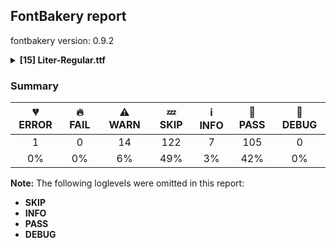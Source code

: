 ## FontBakery report

fontbakery version: 0.9.2

<details><summary><b>[15] Liter-Regular.ttf</b></summary><div><details><summary>💔 <b>ERROR:</b> Ensure soft_dotted characters lose their dot when combined with marks that replace the dot. (<a href="https://font-bakery.readthedocs.io/en/stable/fontbakery/profiles/<Section: Shaping Checks>.html#com.google.fonts/check/soft_dotted">com.google.fonts/check/soft_dotted</a>)</summary><div>


* 💔 **ERROR** Failed with ModuleNotFoundError: No module named 'shaperglot'
</div></details><details><summary>⚠ <b>WARN:</b> Checking OS/2 achVendID. (<a href="https://font-bakery.readthedocs.io/en/stable/fontbakery/profiles/googlefonts.html#com.google.fonts/check/vendor_id">com.google.fonts/check/vendor_id</a>)</summary><div>


* ⚠ **WARN** OS/2 VendorID value 'NONE' is not yet recognized. If you registered it recently, then it's safe to ignore this warning message. Otherwise, you should set it to your own unique 4 character code, and register it with Microsoft at https://www.microsoft.com/typography/links/vendorlist.aspx
 [code: unknown]
</div></details><details><summary>⚠ <b>WARN:</b> Check for codepoints not covered by METADATA subsets. (<a href="https://font-bakery.readthedocs.io/en/stable/fontbakery/profiles/googlefonts.html#com.google.fonts/check/metadata/unreachable_subsetting">com.google.fonts/check/metadata/unreachable_subsetting</a>)</summary><div>


* ⚠ **WARN** The following codepoints supported by the font are not covered by
    any subsets defined in the font's metadata file, and will never
    be served. You can solve this by either manually adding additional
    subset declarations to METADATA.pb, or by editing the glyphset
    definitions.

 * U+02C7 CARON: try adding one of: tifinagh, yi, canadian-aboriginal
 * U+02D8 BREVE: try adding one of: yi, canadian-aboriginal
 * U+02D9 DOT ABOVE: try adding one of: yi, canadian-aboriginal
 * U+02DB OGONEK: try adding one of: yi, canadian-aboriginal
 * U+02DD DOUBLE ACUTE ACCENT: not included in any glyphset definition
 * U+0302 COMBINING CIRCUMFLEX ACCENT: try adding one of: tifinagh, cherokee, math, coptic
 * U+0306 COMBINING BREVE: try adding one of: tifinagh, old-permic
 * U+0307 COMBINING DOT ABOVE: try adding one of: syriac, tifinagh, coptic, malayalam, canadian-aboriginal, old-permic, tai-le, math
 * U+030A COMBINING RING ABOVE: try adding syriac
 * U+030B COMBINING DOUBLE ACUTE ACCENT: try adding one of: osage, cherokee
 * U+030C COMBINING CARON: try adding one of: tai-le, cherokee
 * U+0312 COMBINING TURNED COMMA ABOVE: not included in any glyphset definition
 * U+0326 COMBINING COMMA BELOW: not included in any glyphset definition
 * U+0327 COMBINING CEDILLA: not included in any glyphset definition
 * U+0328 COMBINING OGONEK: not included in any glyphset definition
 * U+0335 COMBINING SHORT STROKE OVERLAY: not included in any glyphset definition
 * U+0336 COMBINING LONG STROKE OVERLAY: not included in any glyphset definition
 * U+0337 COMBINING SHORT SOLIDUS OVERLAY: not included in any glyphset definition
 * U+0338 COMBINING LONG SOLIDUS OVERLAY: not included in any glyphset definition
 * U+0384 GREEK TONOS: try adding greek

Or you can add the above codepoints to one of the subsets supported by the font: `cyrillic`, `latin`, `latin-ext` [code: unreachable-subsetting]
</div></details><details><summary>⚠ <b>WARN:</b> Check copyright namerecords match license file. (<a href="https://font-bakery.readthedocs.io/en/stable/fontbakery/profiles/googlefonts.html#com.google.fonts/check/name/license">com.google.fonts/check/name/license</a>)</summary><div>


* ⚠ **WARN** Please consider using HTTPS URLs at name table entry [plat=3, enc=1, name=13] [code: http-in-description]
* ⚠ **WARN** For now we're still accepting http URLs, but you should consider using https instead.
 [code: http]
</div></details><details><summary>⚠ <b>WARN:</b> License URL matches License text on name table? (<a href="https://font-bakery.readthedocs.io/en/stable/fontbakery/profiles/googlefonts.html#com.google.fonts/check/name/license_url">com.google.fonts/check/name/license_url</a>)</summary><div>


* ⚠ **WARN** Please consider using HTTPS URLs at name table entry [plat=3, enc=1, name=13] [code: http-in-description]
* ⚠ **WARN** Please consider using HTTPS URLs at name table entry [plat=3, enc=1, name=13] [code: http-in-description]
* ⚠ **WARN** Please consider using HTTPS URLs at name table entry [plat=3, enc=1, name=13] [code: http-in-description]
* ⚠ **WARN** Please consider using HTTPS URLs at name table entry [plat=3, enc=1, name=14] [code: http-in-license-info]
* ⚠ **WARN** For now we're still accepting http URLs, but you should consider using https instead.
 [code: http]
</div></details><details><summary>⚠ <b>WARN:</b> Ensure fonts have ScriptLangTags declared on the 'meta' table. (<a href="https://font-bakery.readthedocs.io/en/stable/fontbakery/profiles/googlefonts.html#com.google.fonts/check/meta/script_lang_tags">com.google.fonts/check/meta/script_lang_tags</a>)</summary><div>


* ⚠ **WARN** This font file does not have a 'meta' table. [code: lacks-meta-table]
</div></details><details><summary>⚠ <b>WARN:</b> Check font contains no unreachable glyphs (<a href="https://font-bakery.readthedocs.io/en/stable/fontbakery/profiles/universal.html#com.google.fonts/check/unreachable_glyphs">com.google.fonts/check/unreachable_glyphs</a>)</summary><div>


* ⚠ **WARN** The following glyphs could not be reached by codepoint or substitution rules:

	- brevecombcy

	- uni030C.alt
 [code: unreachable-glyphs]
</div></details><details><summary>⚠ <b>WARN:</b> Check if each glyph has the recommended amount of contours. (<a href="https://font-bakery.readthedocs.io/en/stable/fontbakery/profiles/universal.html#com.google.fonts/check/contour_count">com.google.fonts/check/contour_count</a>)</summary><div>


* ⚠ **WARN** This check inspects the glyph outlines and detects the total number of contours in each of them. The expected values are infered from the typical ammounts of contours observed in a large collection of reference font families. The divergences listed below may simply indicate a significantly different design on some of your glyphs. On the other hand, some of these may flag actual bugs in the font such as glyphs mapped to an incorrect codepoint. Please consider reviewing the design and codepoint assignment of these to make sure they are correct.

The following glyphs do not have the recommended number of contours:

	- Glyph name: dollar	Contours detected: 2	Expected: 1, 3 or 5

	- Glyph name: B	Contours detected: 4	Expected: 2 or 3

	- Glyph name: E	Contours detected: 2	Expected: 1

	- Glyph name: F	Contours detected: 2	Expected: 1

	- Glyph name: H	Contours detected: 3	Expected: 1

	- Glyph name: Q	Contours detected: 3	Expected: 2

	- Glyph name: T	Contours detected: 2	Expected: 1

	- Glyph name: X	Contours detected: 3	Expected: 1

	- Glyph name: Y	Contours detected: 2	Expected: 1

	- Glyph name: a	Contours detected: 1	Expected: 2

	- Glyph name: e	Contours detected: 1	Expected: 2

	- Glyph name: f	Contours detected: 2	Expected: 1

	- Glyph name: m	Contours detected: 3	Expected: 1

	- Glyph name: t	Contours detected: 2	Expected: 1

	- Glyph name: x	Contours detected: 3	Expected: 1

	- Glyph name: cent	Contours detected: 3	Expected: 1 or 2

	- Glyph name: yen	Contours detected: 4	Expected: 1 or 2

	- Glyph name: ordfeminine	Contours detected: 1	Expected: 2 or 3

	- Glyph name: uni00AD	Contours detected: 1	Expected: 0

	- Glyph name: AE	Contours detected: 4	Expected: 2

	- Glyph name: Egrave	Contours detected: 3	Expected: 2

	- Glyph name: Eacute	Contours detected: 3	Expected: 2

	- Glyph name: Ecircumflex	Contours detected: 3	Expected: 2

	- Glyph name: Edieresis	Contours detected: 4	Expected: 3

	- Glyph name: Eth	Contours detected: 3	Expected: 2

	- Glyph name: Yacute	Contours detected: 3	Expected: 2

	- Glyph name: agrave	Contours detected: 2	Expected: 3

	- Glyph name: aacute	Contours detected: 2	Expected: 3

	- Glyph name: acircumflex	Contours detected: 2	Expected: 3

	- Glyph name: atilde	Contours detected: 2	Expected: 3

	- Glyph name: adieresis	Contours detected: 3	Expected: 4

	- Glyph name: aring	Contours detected: 3	Expected: 4

	- Glyph name: ae	Contours detected: 2	Expected: 3

	- Glyph name: egrave	Contours detected: 2	Expected: 3

	- Glyph name: eacute	Contours detected: 2	Expected: 3

	- Glyph name: ecircumflex	Contours detected: 2	Expected: 3

	- Glyph name: edieresis	Contours detected: 3	Expected: 4

	- Glyph name: igrave	Contours detected: 1	Expected: 2

	- Glyph name: iacute	Contours detected: 1	Expected: 2

	- Glyph name: icircumflex	Contours detected: 1	Expected: 2

	- Glyph name: idieresis	Contours detected: 2	Expected: 3

	- Glyph name: eth	Contours detected: 3	Expected: 2

	- Glyph name: thorn	Contours detected: 3	Expected: 2

	- Glyph name: amacron	Contours detected: 2	Expected: 3

	- Glyph name: abreve	Contours detected: 2	Expected: 3

	- Glyph name: Dcroat	Contours detected: 3	Expected: 2

	- Glyph name: dcroat	Contours detected: 3	Expected: 2

	- Glyph name: Emacron	Contours detected: 3	Expected: 2

	- Glyph name: emacron	Contours detected: 2	Expected: 3

	- Glyph name: Edotaccent	Contours detected: 3	Expected: 2

	- Glyph name: edotaccent	Contours detected: 2	Expected: 3

	- Glyph name: Eogonek	Contours detected: 3	Expected: 1 or 2

	- Glyph name: Ecaron	Contours detected: 3	Expected: 2

	- Glyph name: ecaron	Contours detected: 2	Expected: 3

	- Glyph name: Hbar	Contours detected: 4	Expected: 2

	- Glyph name: hbar	Contours detected: 2	Expected: 1

	- Glyph name: imacron	Contours detected: 1	Expected: 2

	- Glyph name: Lslash	Contours detected: 2	Expected: 1

	- Glyph name: lslash	Contours detected: 2	Expected: 1

	- Glyph name: Eng	Contours detected: 2	Expected: 1

	- Glyph name: eng	Contours detected: 2	Expected: 1

	- Glyph name: OE	Contours detected: 4	Expected: 2

	- Glyph name: oe	Contours detected: 5	Expected: 3

	- Glyph name: Tcaron	Contours detected: 3	Expected: 2

	- Glyph name: tcaron	Contours detected: 3	Expected: 2

	- Glyph name: Uogonek	Contours detected: 2	Expected: 1

	- Glyph name: uogonek	Contours detected: 2	Expected: 1

	- Glyph name: Ycircumflex	Contours detected: 3	Expected: 2

	- Glyph name: Ydieresis	Contours detected: 4	Expected: 3

	- Glyph name: uni021A	Contours detected: 3	Expected: 2

	- Glyph name: uni021B	Contours detected: 3	Expected: 2

	- Glyph name: uni0400	Contours detected: 3	Expected: 2

	- Glyph name: uni0401	Contours detected: 4	Expected: 3

	- Glyph name: uni0402	Contours detected: 3	Expected: 1

	- Glyph name: uni0404	Contours detected: 2	Expected: 1

	- Glyph name: uni040A	Contours detected: 4	Expected: 2

	- Glyph name: uni040B	Contours detected: 3	Expected: 1

	- Glyph name: uni040C	Contours detected: 3	Expected: 2

	- Glyph name: uni040F	Contours detected: 3	Expected: 1

	- Glyph name: uni0411	Contours detected: 1	Expected: 2

	- Glyph name: uni0412	Contours detected: 4	Expected: 3

	- Glyph name: uni0415	Contours detected: 2	Expected: 1

	- Glyph name: uni0416	Contours detected: 3	Expected: 1

	- Glyph name: uni041A	Contours detected: 2	Expected: 1

	- Glyph name: uni041D	Contours detected: 3	Expected: 1

	- Glyph name: uni0422	Contours detected: 2	Expected: 1

	- Glyph name: uni0425	Contours detected: 3	Expected: 1

	- Glyph name: uni0426	Contours detected: 2	Expected: 1

	- Glyph name: uni0427	Contours detected: 2	Expected: 1

	- Glyph name: uni0428	Contours detected: 2	Expected: 1

	- Glyph name: uni0429	Contours detected: 3	Expected: 1

	- Glyph name: uni042A	Contours detected: 1	Expected: 2

	- Glyph name: uni042B	Contours detected: 2	Expected: 3

	- Glyph name: uni042C	Contours detected: 1	Expected: 2

	- Glyph name: uni042D	Contours detected: 2	Expected: 1

	- Glyph name: uni042E	Contours detected: 4	Expected: 2

	- Glyph name: uni0430	Contours detected: 1	Expected: 2

	- Glyph name: uni0432	Contours detected: 2	Expected: 3

	- Glyph name: uni0435	Contours detected: 1	Expected: 2

	- Glyph name: uni0436	Contours detected: 3	Expected: 1

	- Glyph name: uni043A	Contours detected: 2	Expected: 1

	- Glyph name: uni043D	Contours detected: 3	Expected: 1

	- Glyph name: uni0442	Contours detected: 2	Expected: 1

	- Glyph name: uni0445	Contours detected: 3	Expected: 1

	- Glyph name: uni0446	Contours detected: 2	Expected: 1

	- Glyph name: uni0447	Contours detected: 2	Expected: 1

	- Glyph name: uni0448	Contours detected: 2	Expected: 1

	- Glyph name: uni0449	Contours detected: 3	Expected: 1

	- Glyph name: uni044A	Contours detected: 1	Expected: 2

	- Glyph name: uni044B	Contours detected: 2	Expected: 3

	- Glyph name: uni044C	Contours detected: 1	Expected: 2

	- Glyph name: uni044D	Contours detected: 2	Expected: 1

	- Glyph name: uni044E	Contours detected: 4	Expected: 2

	- Glyph name: uni0450	Contours detected: 2	Expected: 3

	- Glyph name: uni0451	Contours detected: 3	Expected: 4

	- Glyph name: uni0452	Contours detected: 3	Expected: 1

	- Glyph name: uni0454	Contours detected: 2	Expected: 1

	- Glyph name: uni045A	Contours detected: 4	Expected: 2

	- Glyph name: uni045B	Contours detected: 2	Expected: 1

	- Glyph name: uni045C	Contours detected: 3	Expected: 2

	- Glyph name: uni045F	Contours detected: 3	Expected: 1 or 2

	- Glyph name: Geupturncy	Contours detected: 2	Expected: 1

	- Glyph name: geupturncy	Contours detected: 2	Expected: 1

	- Glyph name: Ygrave	Contours detected: 3	Expected: 2

	- Glyph name: Euro	Contours detected: 3	Expected: 1 or 2

	- Glyph name: AE	Contours detected: 4	Expected: 2

	- Glyph name: B	Contours detected: 4	Expected: 2 or 3

	- Glyph name: Dcroat	Contours detected: 3	Expected: 2

	- Glyph name: E	Contours detected: 2	Expected: 1

	- Glyph name: Eacute	Contours detected: 3	Expected: 2

	- Glyph name: Ecaron	Contours detected: 3	Expected: 2

	- Glyph name: Ecircumflex	Contours detected: 3	Expected: 2

	- Glyph name: Edieresis	Contours detected: 4	Expected: 3

	- Glyph name: Edotaccent	Contours detected: 3	Expected: 2

	- Glyph name: Egrave	Contours detected: 3	Expected: 2

	- Glyph name: Emacron	Contours detected: 3	Expected: 2

	- Glyph name: Eng	Contours detected: 2	Expected: 1

	- Glyph name: Eogonek	Contours detected: 3	Expected: 1 or 2

	- Glyph name: Eth	Contours detected: 3	Expected: 2

	- Glyph name: Euro	Contours detected: 3	Expected: 1 or 2

	- Glyph name: F	Contours detected: 2	Expected: 1

	- Glyph name: H	Contours detected: 3	Expected: 1

	- Glyph name: Hbar	Contours detected: 4	Expected: 2

	- Glyph name: Lslash	Contours detected: 2	Expected: 1

	- Glyph name: OE	Contours detected: 4	Expected: 2

	- Glyph name: Q	Contours detected: 3	Expected: 2

	- Glyph name: T	Contours detected: 2	Expected: 1

	- Glyph name: Tcaron	Contours detected: 3	Expected: 2

	- Glyph name: Uogonek	Contours detected: 2	Expected: 1

	- Glyph name: X	Contours detected: 3	Expected: 1

	- Glyph name: Y	Contours detected: 2	Expected: 1

	- Glyph name: Yacute	Contours detected: 3	Expected: 2

	- Glyph name: Ycircumflex	Contours detected: 3	Expected: 2

	- Glyph name: Ydieresis	Contours detected: 4	Expected: 3

	- Glyph name: Ygrave	Contours detected: 3	Expected: 2

	- Glyph name: a	Contours detected: 1	Expected: 2

	- Glyph name: aacute	Contours detected: 2	Expected: 3

	- Glyph name: abreve	Contours detected: 2	Expected: 3

	- Glyph name: acircumflex	Contours detected: 2	Expected: 3

	- Glyph name: adieresis	Contours detected: 3	Expected: 4

	- Glyph name: ae	Contours detected: 2	Expected: 3

	- Glyph name: agrave	Contours detected: 2	Expected: 3

	- Glyph name: amacron	Contours detected: 2	Expected: 3

	- Glyph name: aring	Contours detected: 3	Expected: 4

	- Glyph name: atilde	Contours detected: 2	Expected: 3

	- Glyph name: cent	Contours detected: 3	Expected: 1 or 2

	- Glyph name: dcroat	Contours detected: 3	Expected: 2

	- Glyph name: dollar	Contours detected: 2	Expected: 1, 3 or 5

	- Glyph name: e	Contours detected: 1	Expected: 2

	- Glyph name: eacute	Contours detected: 2	Expected: 3

	- Glyph name: ecaron	Contours detected: 2	Expected: 3

	- Glyph name: ecircumflex	Contours detected: 2	Expected: 3

	- Glyph name: edieresis	Contours detected: 3	Expected: 4

	- Glyph name: edotaccent	Contours detected: 2	Expected: 3

	- Glyph name: egrave	Contours detected: 2	Expected: 3

	- Glyph name: emacron	Contours detected: 2	Expected: 3

	- Glyph name: eng	Contours detected: 2	Expected: 1

	- Glyph name: eth	Contours detected: 3	Expected: 2

	- Glyph name: f	Contours detected: 2	Expected: 1

	- Glyph name: hbar	Contours detected: 2	Expected: 1

	- Glyph name: iacute	Contours detected: 1	Expected: 2

	- Glyph name: icircumflex	Contours detected: 1	Expected: 2

	- Glyph name: idieresis	Contours detected: 2	Expected: 3

	- Glyph name: igrave	Contours detected: 1	Expected: 2

	- Glyph name: imacron	Contours detected: 1	Expected: 2

	- Glyph name: lslash	Contours detected: 2	Expected: 1

	- Glyph name: m	Contours detected: 3	Expected: 1

	- Glyph name: oe	Contours detected: 5	Expected: 3

	- Glyph name: ordfeminine	Contours detected: 1	Expected: 2 or 3

	- Glyph name: t	Contours detected: 2	Expected: 1

	- Glyph name: tcaron	Contours detected: 3	Expected: 2

	- Glyph name: thorn	Contours detected: 3	Expected: 2

	- Glyph name: uni00AD	Contours detected: 1	Expected: 0

	- Glyph name: uni021A	Contours detected: 3	Expected: 2

	- Glyph name: uni021B	Contours detected: 3	Expected: 2

	- Glyph name: uni0400	Contours detected: 3	Expected: 2

	- Glyph name: uni0401	Contours detected: 4	Expected: 3

	- Glyph name: uni0402	Contours detected: 3	Expected: 1

	- Glyph name: uni0404	Contours detected: 2	Expected: 1

	- Glyph name: uni040A	Contours detected: 4	Expected: 2

	- Glyph name: uni040B	Contours detected: 3	Expected: 1

	- Glyph name: uni040C	Contours detected: 3	Expected: 2

	- Glyph name: uni040F	Contours detected: 3	Expected: 1

	- Glyph name: uni0411	Contours detected: 1	Expected: 2

	- Glyph name: uni0412	Contours detected: 4	Expected: 3

	- Glyph name: uni0415	Contours detected: 2	Expected: 1

	- Glyph name: uni0416	Contours detected: 3	Expected: 1

	- Glyph name: uni041A	Contours detected: 2	Expected: 1

	- Glyph name: uni041D	Contours detected: 3	Expected: 1

	- Glyph name: uni0422	Contours detected: 2	Expected: 1

	- Glyph name: uni0425	Contours detected: 3	Expected: 1

	- Glyph name: uni0426	Contours detected: 2	Expected: 1

	- Glyph name: uni0427	Contours detected: 2	Expected: 1

	- Glyph name: uni0428	Contours detected: 2	Expected: 1

	- Glyph name: uni0429	Contours detected: 3	Expected: 1

	- Glyph name: uni042A	Contours detected: 1	Expected: 2

	- Glyph name: uni042B	Contours detected: 2	Expected: 3

	- Glyph name: uni042C	Contours detected: 1	Expected: 2

	- Glyph name: uni042D	Contours detected: 2	Expected: 1

	- Glyph name: uni042E	Contours detected: 4	Expected: 2

	- Glyph name: uni0430	Contours detected: 1	Expected: 2

	- Glyph name: uni0432	Contours detected: 2	Expected: 3

	- Glyph name: uni0435	Contours detected: 1	Expected: 2

	- Glyph name: uni0436	Contours detected: 3	Expected: 1

	- Glyph name: uni043A	Contours detected: 2	Expected: 1

	- Glyph name: uni043D	Contours detected: 3	Expected: 1

	- Glyph name: uni0442	Contours detected: 2	Expected: 1

	- Glyph name: uni0445	Contours detected: 3	Expected: 1

	- Glyph name: uni0446	Contours detected: 2	Expected: 1

	- Glyph name: uni0447	Contours detected: 2	Expected: 1

	- Glyph name: uni0448	Contours detected: 2	Expected: 1

	- Glyph name: uni0449	Contours detected: 3	Expected: 1

	- Glyph name: uni044A	Contours detected: 1	Expected: 2

	- Glyph name: uni044B	Contours detected: 2	Expected: 3

	- Glyph name: uni044C	Contours detected: 1	Expected: 2

	- Glyph name: uni044D	Contours detected: 2	Expected: 1

	- Glyph name: uni044E	Contours detected: 4	Expected: 2

	- Glyph name: uni0450	Contours detected: 2	Expected: 3

	- Glyph name: uni0451	Contours detected: 3	Expected: 4

	- Glyph name: uni0452	Contours detected: 3	Expected: 1

	- Glyph name: uni0454	Contours detected: 2	Expected: 1

	- Glyph name: uni045A	Contours detected: 4	Expected: 2

	- Glyph name: uni045B	Contours detected: 2	Expected: 1

	- Glyph name: uni045C	Contours detected: 3	Expected: 2

	- Glyph name: uni045F	Contours detected: 3	Expected: 1 or 2

	- Glyph name: uogonek	Contours detected: 2	Expected: 1

	- Glyph name: x	Contours detected: 3	Expected: 1

	- Glyph name: yen	Contours detected: 4	Expected: 1 or 2
 [code: contour-count]
</div></details><details><summary>⚠ <b>WARN:</b> Does the font contain a soft hyphen? (<a href="https://font-bakery.readthedocs.io/en/stable/fontbakery/profiles/universal.html#com.google.fonts/check/soft_hyphen">com.google.fonts/check/soft_hyphen</a>)</summary><div>


* ⚠ **WARN** This font has a 'Soft Hyphen' character. [code: softhyphen]
</div></details><details><summary>⚠ <b>WARN:</b> Check math signs have the same width. (<a href="https://font-bakery.readthedocs.io/en/stable/fontbakery/profiles/universal.html#com.google.fonts/check/math_signs_width">com.google.fonts/check/math_signs_width</a>)</summary><div>


* ⚠ **WARN** The most common width is 554 among a set of 2 math glyphs.
The following math glyphs have a different width, though:

Width = 594:
plus

Width = 491:
less

Width = 574:
equal

Width = 501:
greater

Width = 588:
multiply
 [code: width-outliers]
</div></details><details><summary>⚠ <b>WARN:</b> Check accent of Lcaron, dcaron, lcaron, tcaron (derived from com.google.fonts/check/alt_caron) (<a href="https://font-bakery.readthedocs.io/en/stable/fontbakery/profiles/universal.html#com.google.fonts/check/alt_caron">com.google.fonts/check/alt_caron</a>)</summary><div>


* ⚠ **WARN** dcaron is decomposed and therefore could not be checked. Please check manually. [code: decomposed-outline]
</div></details><details><summary>⚠ <b>WARN:</b> Are there any misaligned on-curve points? (<a href="https://font-bakery.readthedocs.io/en/stable/fontbakery/profiles/<Section: Outline Correctness Checks>.html#com.google.fonts/check/outline_alignment_miss">com.google.fonts/check/outline_alignment_miss</a>)</summary><div>


* ⚠ **WARN** The following glyphs have on-curve points which have potentially incorrect y coordinates:

	* numbersign (U+0023): X=427.0,Y=1.0 (should be at baseline 0?)

	* numbersign (U+0023): X=341.0,Y=1.0 (should be at baseline 0?)

	* numbersign (U+0023): X=182.0,Y=1.0 (should be at baseline 0?)

	* numbersign (U+0023): X=96.0,Y=1.0 (should be at baseline 0?)

	* parenleft (U+0028): X=163.0,Y=1.5 (should be at baseline 0?)

	* parenright (U+0029): X=221.0,Y=1.5 (should be at baseline 0?)

	* a (U+0061): X=285.5,Y=1.0 (should be at baseline 0?)

	* y (U+0079): X=221.0,Y=2.0 (should be at baseline 0?)

	* sterling (U+00A3): X=526.0,Y=2.0 (should be at baseline 0?)

	* copyright (U+00A9): X=570.0,Y=1.5 (should be at baseline 0?)

	* copyright (U+00A9): X=313.5,Y=1.5 (should be at baseline 0?)

	* ordfeminine (U+00AA): X=285.5,Y=1.0 (should be at baseline 0?)

	* questiondown (U+00BF): X=334.0,Y=1.0 (should be at baseline 0?)

	* agrave (U+00E0): X=285.5,Y=1.0 (should be at baseline 0?)

	* aacute (U+00E1): X=285.5,Y=1.0 (should be at baseline 0?)

	* acircumflex (U+00E2): X=285.5,Y=1.0 (should be at baseline 0?)

	* atilde (U+00E3): X=285.5,Y=1.0 (should be at baseline 0?)

	* adieresis (U+00E4): X=285.5,Y=1.0 (should be at baseline 0?)

	* aring (U+00E5): X=285.5,Y=1.0 (should be at baseline 0?)

	* yacute (U+00FD): X=221.0,Y=2.0 (should be at baseline 0?)

	* ydieresis (U+00FF): X=221.0,Y=2.0 (should be at baseline 0?)

	* amacron (U+0101): X=285.5,Y=1.0 (should be at baseline 0?)

	* abreve (U+0103): X=285.5,Y=1.0 (should be at baseline 0?)

	* aogonek (U+0105): X=285.5,Y=1.0 (should be at baseline 0?)

	* dcaron (U+010F): X=682.0,Y=701.0 (should be at cap-height 700?)

	* Lcaron (U+013D): X=403.0,Y=699.0 (should be at cap-height 700?)

	* Lcaron (U+013D): X=403.0,Y=699.0 (should be at cap-height 700?)

	* Lcaron (U+013D): X=517.0,Y=699.0 (should be at cap-height 700?)

	* OE (U+0152): X=1044.0,Y=701.0 (should be at cap-height 700?)

	* OE (U+0152): X=598.0,Y=701.0 (should be at cap-height 700?)

	* OE (U+0152): X=598.0,Y=1.0 (should be at baseline 0?)

	* OE (U+0152): X=1044.0,Y=1.0 (should be at baseline 0?)

	* ycircumflex (U+0177): X=221.0,Y=2.0 (should be at baseline 0?)

	* uni02BC (U+02BC): X=148.0,Y=698.0 (should be at cap-height 700?)

	* uni02BC (U+02BC): X=148.0,Y=698.0 (should be at cap-height 700?)

	* uni02BC (U+02BC): X=262.0,Y=698.0 (should be at cap-height 700?)

	* tildecomb (U+0303): X=198.5,Y=701.0 (should be at cap-height 700?)

	* uni0409 (U+0409): X=36.0,Y=-2.0 (should be at baseline 0?)

	* uni0409 (U+0409): X=10.0,Y=-2.0 (should be at baseline 0?)

	* uni041B (U+041B): X=36.0,Y=-2.0 (should be at baseline 0?)

	* uni041B (U+041B): X=10.0,Y=-2.0 (should be at baseline 0?)

	* uni0430 (U+0430): X=285.5,Y=1.0 (should be at baseline 0?)

	* uni0431 (U+0431): X=294.0,Y=698.0 (should be at cap-height 700?)

	* uni043B (U+043B): X=36.0,Y=-2.0 (should be at baseline 0?)

	* uni043B (U+043B): X=12.0,Y=-2.0 (should be at baseline 0?)

	* uni0443 (U+0443): X=221.0,Y=2.0 (should be at baseline 0?)

	* uni0459 (U+0459): X=36.0,Y=-2.0 (should be at baseline 0?)

	* uni0459 (U+0459): X=12.0,Y=-2.0 (should be at baseline 0?)

	* uni045E (U+045E): X=221.0,Y=2.0 (should be at baseline 0?)

	* uni1E9E (U+1E9E): X=277.0,Y=1.0 (should be at baseline 0?)

	* ygrave (U+1EF3): X=221.0,Y=2.0 (should be at baseline 0?) [code: found-misalignments]
</div></details><details><summary>⚠ <b>WARN:</b> Do outlines contain any jaggy segments? (<a href="https://font-bakery.readthedocs.io/en/stable/fontbakery/profiles/<Section: Outline Correctness Checks>.html#com.google.fonts/check/outline_jaggy_segments">com.google.fonts/check/outline_jaggy_segments</a>)</summary><div>


* ⚠ **WARN** The following glyphs have jaggy segments:

	* uni0434 (U+0434): L<<151.0,73.0>--<46.0,73.0>>/B<<46.0,73.0>-<75.0,80.0>-<93.5,128.0>> = 13.570434385161475 [code: found-jaggy-segments]
</div></details><details><summary>⚠ <b>WARN:</b> Do outlines contain any semi-vertical or semi-horizontal lines? (<a href="https://font-bakery.readthedocs.io/en/stable/fontbakery/profiles/<Section: Outline Correctness Checks>.html#com.google.fonts/check/outline_semi_vertical">com.google.fonts/check/outline_semi_vertical</a>)</summary><div>


* ⚠ **WARN** The following glyphs have semi-vertical/semi-horizontal lines:

	* AE (U+00C6): L<<228.0,187.0>--<470.0,186.0>>

	* AE (U+00C6): L<<559.0,0.0>--<560.0,700.0>>

	* Eng (U+014A): L<<559.0,358.0>--<557.0,700.0>>

	* Eng (U+014A): L<<86.0,0.0>--<87.0,700.0>>

	* M (U+004D): L<<716.0,0.0>--<718.0,332.0>>

	* N (U+004E): L<<559.0,358.0>--<557.0,700.0>>

	* N (U+004E): L<<86.0,0.0>--<87.0,700.0>>

	* Nacute (U+0143): L<<559.0,358.0>--<557.0,700.0>>

	* Nacute (U+0143): L<<86.0,0.0>--<87.0,700.0>>

	* Ncaron (U+0147): L<<559.0,358.0>--<557.0,700.0>>

	* Ncaron (U+0147): L<<86.0,0.0>--<87.0,700.0>>

	* Ntilde (U+00D1): L<<559.0,358.0>--<557.0,700.0>>

	* Ntilde (U+00D1): L<<86.0,0.0>--<87.0,700.0>>

	* divide (U+00F7): L<<37.0,349.0>--<516.0,350.0>>

	* dotlessi (U+0131): L<<76.0,0.0>--<75.0,520.0>>

	* equal (U+003D): L<<47.0,248.0>--<526.0,249.0>>

	* equal (U+003D): L<<47.0,442.0>--<526.0,443.0>>

	* i (U+0069): L<<78.0,0.0>--<77.0,520.0>>

	* ij (U+0133): L<<78.0,0.0>--<77.0,520.0>>

	* iogonek (U+012F): L<<156.0,0.0>--<155.0,520.0>>

	* l (U+006C): L<<76.0,0.0>--<75.0,733.0>>

	* lacute (U+013A): L<<76.0,0.0>--<75.0,733.0>>

	* lcaron (U+013E): L<<76.0,0.0>--<75.0,733.0>>

	* lslash (U+0142): L<<76.0,0.0>--<75.0,733.0>>

	* minus (U+2212): L<<37.0,349.0>--<516.0,350.0>>

	* p (U+0070): L<<148.0,68.0>--<150.0,-200.0>>

	* q (U+0071): L<<427.0,-200.0>--<429.0,68.0>>

	* sterling (U+00A3): L<<162.0,82.0>--<526.0,84.0>>

	* sterling (U+00A3): L<<526.0,2.0>--<50.0,0.0>>

	* thorn (U+00FE): L<<148.0,68.0>--<150.0,-200.0>>

	* uni013C (U+013C): L<<76.0,0.0>--<75.0,733.0>>

	* uni0145 (U+0145): L<<559.0,358.0>--<557.0,700.0>>

	* uni0145 (U+0145): L<<86.0,0.0>--<87.0,700.0>>

	* uni040D (U+040D): L<<176.0,700.0>--<174.0,358.0>>

	* uni040D (U+040D): L<<646.0,700.0>--<647.0,0.0>>

	* uni0418 (U+0418): L<<176.0,700.0>--<174.0,358.0>>

	* uni0418 (U+0418): L<<646.0,700.0>--<647.0,0.0>>

	* uni0419 (U+0419): L<<174.0,700.0>--<172.0,358.0>>

	* uni0419 (U+0419): L<<644.0,700.0>--<645.0,0.0>>

	* uni041C (U+041C): L<<716.0,0.0>--<718.0,332.0>>

	* uni0434 (U+0434): L<<414.0,60.0>--<416.0,480.0>>

	* uni0434 (U+0434): L<<502.0,520.0>--<500.0,60.0>>

	* uni0440 (U+0440): L<<148.0,68.0>--<150.0,-200.0>>

	* uni0442 (U+0442): L<<194.0,0.0>--<196.0,474.0>>

	* uni0442 (U+0442): L<<282.0,474.0>--<280.0,0.0>>

	* uni0456 (U+0456): L<<76.0,0.0>--<75.0,520.0>>

	* uni1E9E (U+1E9E): L<<86.0,0.0>--<91.0,700.0>>

	* uni2116 (U+2116): L<<559.0,358.0>--<557.0,700.0>>

	* uni2116 (U+2116): L<<86.0,0.0>--<87.0,700.0>>

	* yen (U+00A5): L<<264.0,0.0>--<262.0,306.0>>

	* yen (U+00A5): L<<356.0,306.0>--<354.0,0.0>> [code: found-semi-vertical]
</div></details><details><summary>⚠ <b>WARN:</b> Ensure dotted circle glyph is present and can attach marks. (<a href="https://font-bakery.readthedocs.io/en/stable/fontbakery/profiles/<Section: Shaping Checks>.html#com.google.fonts/check/dotted_circle">com.google.fonts/check/dotted_circle</a>)</summary><div>


* ⚠ **WARN** No dotted circle glyph present [code: missing-dotted-circle]
</div></details><br></div></details>

### Summary

| 💔 ERROR | 🔥 FAIL | ⚠ WARN | 💤 SKIP | ℹ INFO | 🍞 PASS | 🔎 DEBUG |
|:-----:|:----:|:----:|:----:|:----:|:----:|:----:|
| 1 | 0 | 14 | 122 | 7 | 105 | 0 |
| 0% | 0% | 6% | 49% | 3% | 42% | 0% |

**Note:** The following loglevels were omitted in this report:
* **SKIP**
* **INFO**
* **PASS**
* **DEBUG**
